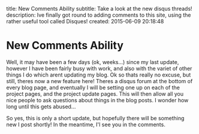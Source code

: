 title: New Comments Ability
subtitle: Take a look at the new disqus threads!
description: Ive finally got round to adding comments to this site, using the rather useful tool called Disques!
created: 2015-06-09 20:18:48

# New Comments Ability

Well, it may have been a few days (ok, weeks...) since my last update, however
I have been fairly busy with work, and also with the variet of other things I
do which arent updating my blog. Ok so thats really no excuse, but still,
theres now a new feature here! Theres a disqus forum at the bottom of every
blog page, and eventually I will be setting one up on each of the project
pages, and the project update pages. This will then allow all you nice people
to ask questions about things in the blog posts. I wonder how long until this
gets abused...

So yes, this is only a short update, but hopefully there will be something new
I post shortly! In the meantime, I'l see you in the comments.
